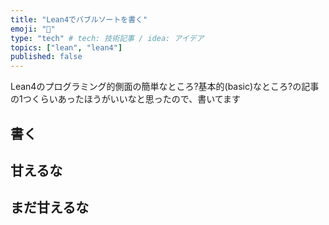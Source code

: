 ```yaml
---
title: "Lean4でバブルソートを書く"
emoji: "📘"
type: "tech" # tech: 技術記事 / idea: アイデア
topics: ["lean", "lean4"]
published: false
---
```


Lean4のプログラミング的側面の簡単なところ?基本的(basic)なところ?の記事の1つくらいあったほうがいいなと思ったので、書いてます

## 書く

## 甘えるな

## まだ甘えるな
